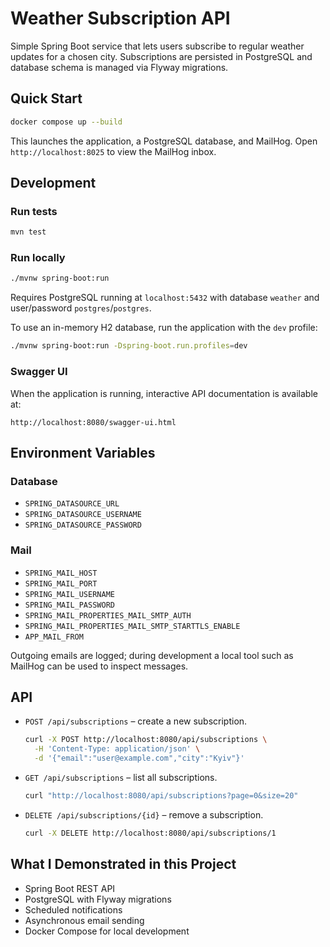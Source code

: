 # Weather Subscription API

Simple Spring Boot service that lets users subscribe to regular weather updates for a chosen city.
Subscriptions are persisted in PostgreSQL and database schema is managed via Flyway migrations.

## Quick Start

```bash
docker compose up --build
```

This launches the application, a PostgreSQL database, and MailHog. Open
`http://localhost:8025` to view the MailHog inbox.

## Development

### Run tests
```bash
mvn test
```

### Run locally
```bash
./mvnw spring-boot:run
```
Requires PostgreSQL running at `localhost:5432` with database `weather` and user/password `postgres`/`postgres`.

To use an in-memory H2 database, run the application with the `dev` profile:

```bash
./mvnw spring-boot:run -Dspring-boot.run.profiles=dev
```

### Swagger UI

When the application is running, interactive API documentation is available at:

```
http://localhost:8080/swagger-ui.html
```

## Environment Variables

### Database

- `SPRING_DATASOURCE_URL`
- `SPRING_DATASOURCE_USERNAME`
- `SPRING_DATASOURCE_PASSWORD`

### Mail

- `SPRING_MAIL_HOST`
- `SPRING_MAIL_PORT`
- `SPRING_MAIL_USERNAME`
- `SPRING_MAIL_PASSWORD`
- `SPRING_MAIL_PROPERTIES_MAIL_SMTP_AUTH`
- `SPRING_MAIL_PROPERTIES_MAIL_SMTP_STARTTLS_ENABLE`
- `APP_MAIL_FROM`

Outgoing emails are logged; during development a local tool such as MailHog can
be used to inspect messages.

## API

- `POST /api/subscriptions` – create a new subscription.

  ```bash
  curl -X POST http://localhost:8080/api/subscriptions \
    -H 'Content-Type: application/json' \
    -d '{"email":"user@example.com","city":"Kyiv"}'
  ```

- `GET /api/subscriptions` – list all subscriptions.

  ```bash
  curl "http://localhost:8080/api/subscriptions?page=0&size=20"
  ```

- `DELETE /api/subscriptions/{id}` – remove a subscription.

  ```bash
  curl -X DELETE http://localhost:8080/api/subscriptions/1
  ```

## What I Demonstrated in this Project

- Spring Boot REST API
- PostgreSQL with Flyway migrations
- Scheduled notifications
- Asynchronous email sending
- Docker Compose for local development

